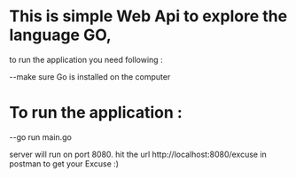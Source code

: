 # This is simple Web Api to explore the language GO, 
to run the application you need following : 

--make sure Go is installed on the computer 
# To run the application : 
--go run main.go

server will run on port 8080. 
hit the url http://localhost:8080/excuse in postman to get your Excuse :) 
